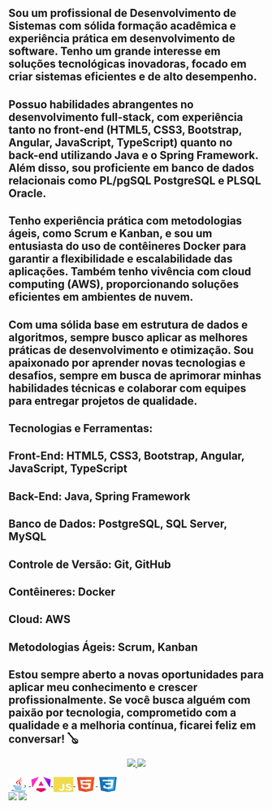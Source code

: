 ## Sou um profissional de Desenvolvimento de Sistemas com sólida formação acadêmica e experiência prática em desenvolvimento de software. Tenho um grande interesse em soluções tecnológicas inovadoras, focado em criar sistemas eficientes e de alto desempenho.

## Possuo habilidades abrangentes no desenvolvimento full-stack, com experiência tanto no front-end (HTML5, CSS3, Bootstrap, Angular, JavaScript, TypeScript) quanto no back-end utilizando Java e o Spring Framework. Além disso, sou proficiente em banco de dados relacionais como  PL/pgSQL PostgreSQL e PLSQL Oracle.

## Tenho experiência prática com metodologias ágeis, como Scrum e Kanban, e sou um entusiasta do uso de contêineres Docker para garantir a flexibilidade e escalabilidade das aplicações. Também tenho vivência com cloud computing (AWS), proporcionando soluções eficientes em ambientes de nuvem.

## Com uma sólida base em estrutura de dados e algoritmos, sempre busco aplicar as melhores práticas de desenvolvimento e otimização. Sou apaixonado por aprender novas tecnologias e desafios, sempre em busca de aprimorar minhas habilidades técnicas e colaborar com equipes para entregar projetos de qualidade.

## Tecnologias e Ferramentas:

## Front-End: HTML5, CSS3, Bootstrap, Angular, JavaScript, TypeScript
## Back-End: Java, Spring Framework
## Banco de Dados: PostgreSQL, SQL Server, MySQL
## Controle de Versão: Git, GitHub
## Contêineres: Docker
## Cloud: AWS
## Metodologias Ágeis: Scrum, Kanban
## Estou sempre aberto a novas oportunidades para aplicar meu conhecimento e crescer profissionalmente. Se você busca alguém com paixão por tecnologia, comprometido com a qualidade e a melhoria contínua, ficarei feliz em conversar! 🪕

<div align="center">
  <a href="https://github.com/EudesGomes017">
  <img height="180em" src="https://github-readme-stats.vercel.app/api?username=EudesGomes017&show_icons=true&theme=dark&include_all_commits=true&count_private=true"/>
  <img height="180em" src="https://github-readme-stats.vercel.app/api/top-langs/?username=EudesGomes017&layout=compact&langs_count=7&theme=dark"/>
</div>
<div style="display: inline_block"><br>

  <img align="center" alt="Eudes-JAVA" height="30" width="40" src="https://raw.githubusercontent.com/devicons/devicon/master/icons/java/java-original.svg">
    <img align="center" alt="Eudes-Csharp" height="30" width="40" src="https://raw.githubusercontent.com/devicons/devicon/master/icons/angular/angular-original.svg" />
 
  <img align="center" alt="Eudes-Js" height="30" width="40" src="https://raw.githubusercontent.com/devicons/devicon/master/icons/javascript/javascript-plain.svg">
  <img align="center" alt="Eudes-HTML" height="30" width="40" src="https://raw.githubusercontent.com/devicons/devicon/master/icons/html5/html5-original.svg">
  <img align="center" alt="Eudes-CSS" height="30" width="40" src="https://raw.githubusercontent.com/devicons/devicon/master/icons/css3/css3-original.svg">

  <div> 
  <a href = "mailto:eudesgomes017@gmail.com"><img src="https://img.shields.io/badge/-Gmail-%23333?style=for-the-badge&logo=gmail&logoColor=white" target="_blank"></a>
  <a href="https://www.linkedin.com/in/eudes-gomes-1b3b94b5/" target="_blank"><img src="https://img.shields.io/badge/-LinkedIn-%230077B5?style=for-the-badge&logo=linkedin&logoColor=white" target="_blank"></a> 
 
</div>

</div>
  
  
 
  
  
